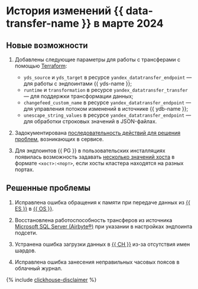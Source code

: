 # История изменений {{ data-transfer-name }} в марте 2024

## Новые возможности

1. Добавлены следующие параметры для работы с трансферами с помощью [Terraform](../tf-ref.md):
    * `yds_source` и `yds_target` в ресурсе `yandex_datatransfer_endpoint` — для работы с эндпоинтами {{ yds-name }};
    * `runtime` и  `transformation` в ресурсе `yandex_datatransfer_transfer` — для поддержки трансформации данных;
    * `changefeed_custom_name` в ресурсе `yandex_datatransfer_endpoint` — для управления потоком изменений в источнике {{ ydb-name }};
    * `unescape_string_values` в ресурсе `yandex_datatransfer_endpoint` — для обработки строковых значений в JSON-файлах.

2. Задокументирована [последовательность действий для решения проблем](../troubleshooting/index.md#overview), возникающих в сервисе. 


1. Для эндпоинтов {{ PG }} в пользовательских инсталляциях появилась возможность задавать [несколько значений хоста](../operations/endpoint/source/postgresql.md#on-premise) в формате `<хост>:<порт>`, если хосты кластера находятся на разных портах.

## Решенные проблемы


1. Исправлена ошибка обращения к памяти при передаче данных из [{{ ES }}](../operations/endpoint/source/elasticsearch.md) в [{{ OS }}](../operations/endpoint/target/opensearch.md).

1. Восстановлена работоспособность трансферов из источника [Microsoft SQL Server (Airbyte®)](../operations/endpoint/source/mssql.md) при указании в настройках эндпоинта подсети.


1. Устранена ошибка загрузки данных в [{{ CH }}](../operations/endpoint/target/clickhouse.md) из-за отсутствия имен шардов.

1. Исправлена ошибка занесения неправильных часовых поясов в облачный журнал.

{% include [clickhouse-disclaimer](../../_includes/clickhouse-disclaimer.md) %}